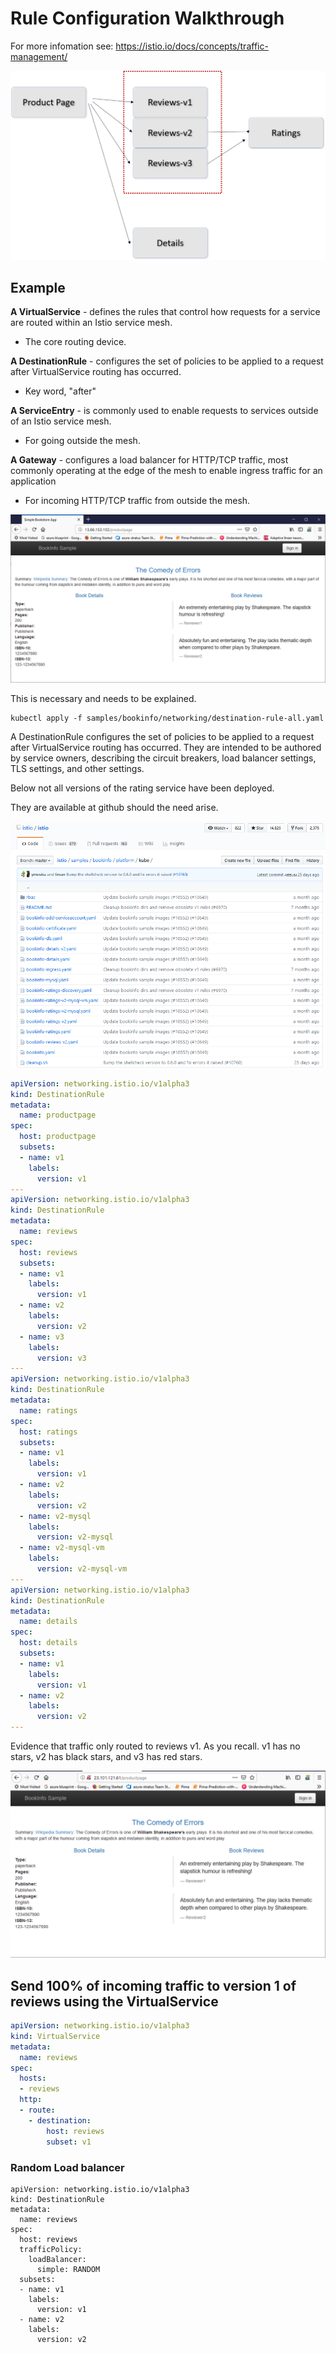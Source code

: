 # Rule Configuration Walkthrough

For more infomation see:
https://istio.io/docs/concepts/traffic-management/


![Canary](./images/review-versions.png)

## Example

**A VirtualService** - defines the rules that control how requests for a service are routed within an Istio service mesh.
- The core routing device.

**A DestinationRule** - configures the set of policies to be applied to a request after VirtualService routing has occurred.
- Key word, "after"

**A ServiceEntry** - is commonly used to enable requests to services outside of an Istio service mesh.
 -  For going outside the mesh.

**A Gateway** - configures a load balancer for HTTP/TCP traffic, most commonly operating at the edge of the mesh to enable ingress traffic for an application
- For incoming HTTP/TCP traffic from outside the mesh.


![v1 and v2](./images/v1-and-v2.png)

This is necessary and needs to be explained.

```
kubectl apply -f samples/bookinfo/networking/destination-rule-all.yaml
```

A DestinationRule configures the set of policies to be applied to a request after VirtualService routing has occurred. They are intended to be authored by service owners, describing the circuit breakers, load balancer settings, TLS settings, and other settings.

Below not all versions of the rating service have been deployed.

They are available at github should the need arise.

![](./images/ratings-versions.png)


```yaml
apiVersion: networking.istio.io/v1alpha3
kind: DestinationRule
metadata:
  name: productpage
spec:
  host: productpage
  subsets:
  - name: v1
    labels:
      version: v1
---
apiVersion: networking.istio.io/v1alpha3
kind: DestinationRule
metadata:
  name: reviews
spec:
  host: reviews
  subsets:
  - name: v1
    labels:
      version: v1
  - name: v2
    labels:
      version: v2
  - name: v3
    labels:
      version: v3
---
apiVersion: networking.istio.io/v1alpha3
kind: DestinationRule
metadata:
  name: ratings
spec:
  host: ratings
  subsets:
  - name: v1
    labels:
      version: v1
  - name: v2
    labels:
      version: v2
  - name: v2-mysql
    labels:
      version: v2-mysql
  - name: v2-mysql-vm
    labels:
      version: v2-mysql-vm
---
apiVersion: networking.istio.io/v1alpha3
kind: DestinationRule
metadata:
  name: details
spec:
  host: details
  subsets:
  - name: v1
    labels:
      version: v1
  - name: v2
    labels:
      version: v2
---

```

Evidence that traffic only routed to reviews v1. As you recall. v1 has no stars, v2 has black stars, and v3 has red stars.

![](./images/only-reviews-v1.png)


## Send 100% of incoming traffic to version 1 of reviews using the VirtualService

```yaml
apiVersion: networking.istio.io/v1alpha3
kind: VirtualService
metadata:
  name: reviews
spec:
  hosts:
  - reviews
  http:
  - route:
    - destination:
        host: reviews
        subset: v1
```


### Random Load balancer

```
apiVersion: networking.istio.io/v1alpha3
kind: DestinationRule
metadata:
  name: reviews
spec:
  host: reviews
  trafficPolicy:
    loadBalancer:
      simple: RANDOM
  subsets:
  - name: v1
    labels:
      version: v1
  - name: v2
    labels:
      version: v2
```      